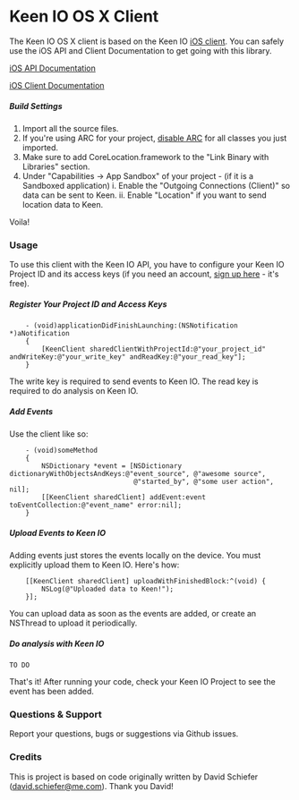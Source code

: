 Keen IO OS X Client
===================

The Keen IO OS X client is based on the Keen IO [iOS client](https://github.com/keenlabs/KeenClient-iOS). You can safely use the iOS API and Client Documentation to get going with this library.

[iOS API Documentation](https://keen.io/static/iOS-reference/index.html)

[iOS Client Documentation](https://keen.io/docs/clients/iOS/usage-guide)

##### Build Settings

1. Import all the source files.
2. If you're using ARC for your project, [disable ARC](http://stackoverflow.com/questions/6646052/how-can-i-disable-arc-for-a-single-file-in-a-project) for all classes you just imported.
3. Make sure to add CoreLocation.framework to the "Link Binary with Libraries" section.
4. Under "Capabilities -> App Sandbox" of your project - (if it is a Sandboxed application)
    i. Enable the "Outgoing Connections (Client)" so data can be sent to Keen.
    ii. Enable "Location" if you want to send location data to Keen. 

Voila!

### Usage

To use this client with the Keen IO API, you have to configure your Keen IO Project ID and its access keys (if you need an account, [sign up here](https://keen.io/) - it's free).

##### Register Your Project ID and Access Keys

```objc
    - (void)applicationDidFinishLaunching:(NSNotification *)aNotification
    {
        [KeenClient sharedClientWithProjectId:@"your_project_id" andWriteKey:@"your_write_key" andReadKey:@"your_read_key"];
    }
```

The write key is required to send events to Keen IO. The read key is required to do analysis on Keen IO.

##### Add Events

Use the client like so:

```objc
    - (void)someMethod
    {
        NSDictionary *event = [NSDictionary dictionaryWithObjectsAndKeys:@"event_source", @"awesome source",
                               @"started_by", @"some user action", nil];
        [[KeenClient sharedClient] addEvent:event toEventCollection:@"event_name" error:nil];
    }
```

##### Upload Events to Keen IO

Adding events just stores the events locally on the device. You must explicitly upload them to Keen IO. Here's how:

```objc
    [[KeenClient sharedClient] uploadWithFinishedBlock:^(void) {
        NSLog(@"Uploaded data to Keen!");
    }];
```
You can upload data as soon as the events are added, or create an NSThread to upload it periodically.

##### Do analysis with Keen IO

    TO DO
    
That's it! After running your code, check your Keen IO Project to see the event has been added.

### Questions & Support

Report your questions, bugs or suggestions via Github issues.

### Credits
This is project is based on code originally written by David Schiefer (david.schiefer@me.com). Thank you David! 